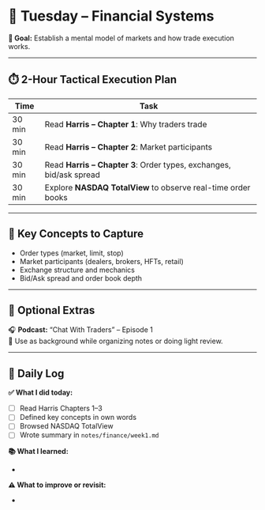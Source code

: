 # 📅 Tuesday – Financial Systems

**🎯 Goal:** Establish a mental model of markets and how trade execution works.

---

## ⏱️ 2-Hour Tactical Execution Plan

| Time  | Task |
|-------|------|
| 30 min | Read **Harris – Chapter 1**: Why traders trade |
| 30 min | Read **Harris – Chapter 2**: Market participants |
| 30 min | Read **Harris – Chapter 3**: Order types, exchanges, bid/ask spread |
| 30 min | Explore **NASDAQ TotalView** to observe real-time order books |

---

## 📓 Key Concepts to Capture

- Order types (market, limit, stop)
- Market participants (dealers, brokers, HFTs, retail)
- Exchange structure and mechanics
- Bid/Ask spread and order book depth

---

## 🔎 Optional Extras

🎧 **Podcast:** “Chat With Traders” – Episode 1  
🧠 Use as background while organizing notes or doing light review.

---

## 📝 Daily Log

**✅ What I did today:**

- [ ] Read Harris Chapters 1–3
- [ ] Defined key concepts in own words
- [ ] Browsed NASDAQ TotalView
- [ ] Wrote summary in `notes/finance/week1.md`

**📚 What I learned:**

- 

**⚠️ What to improve or revisit:**

- 
